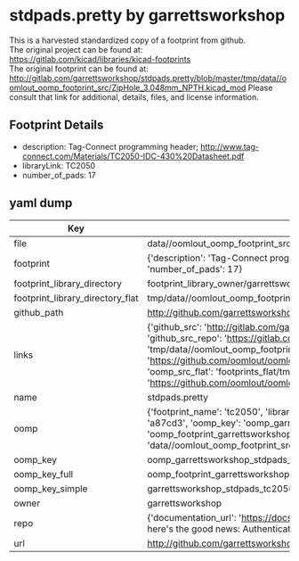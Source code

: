 # stdpads.pretty by garrettsworkshop  
This is a harvested standardized copy of a footprint from github.  
The original project can be found at:  
https://gitlab.com/kicad/libraries/kicad-footprints  
The original footprint can be found at:
http://gitlab.com/garrettsworkshop/stdpads.pretty/blob/master/tmp/data//oomlout_oomp_footprint_src/ZipHole_3.048mm_NPTH.kicad_mod
Please consult that link for additional, details, files, and license information.  
## Footprint Details
* description: Tag-Connect programming header; http://www.tag-connect.com/Materials/TC2050-IDC-430%20Datasheet.pdf  
* libraryLink: TC2050  
* number_of_pads: 17  
## yaml dump  
| Key | Value |  
| --- | --- |  
| file | data//oomlout_oomp_footprint_src/stdpads.pretty/TC2050.kicad_mod |  
| footprint | {'description': 'Tag-Connect programming header; http://www.tag-connect.com/Materials/TC2050-IDC-430%20Datasheet.pdf', 'libraryLink': 'TC2050', 'number_of_pads': 17} |  
| footprint_library_directory | footprint_library_owner/garrettsworkshop_stdpads.pretty |  
| footprint_library_directory_flat | tmp/data//oomlout_oomp_footprint_src/footprints_flat/garrettsworkshop_stdpads_tc2050/working |  
| github_path | http://github.com/garrettsworkshop/stdpads.pretty/blob/master/tmp/data//oomlout_oomp_footprint_src/TC2050.kicad_mod |  
| links | {'github_src': 'http://gitlab.com/garrettsworkshop/stdpads.pretty/blob/master/tmp/data//oomlout_oomp_footprint_src/ZipHole_3.048mm_NPTH.kicad_mod', 'github_src_repo': 'https://gitlab.com/kicad/libraries/kicad-footprints', 'oomp_bot': 'tmp/data//oomlout_oomp_footprint_src/footprints/garrettsworkshop_stdpads_tc2050/working', 'oomp_bot_github': 'https://github.com/oomlout/oomlout_oomp_footprint_bot/tree/main/tmp/data//oomlout_oomp_footprint_src/footprints/garrettsworkshop_stdpads_tc2050/working', 'oomp_src_flat': 'footprints_flat/tmp/data//oomlout_oomp_footprint_src/footprints_flat/garrettsworkshop_stdpads_tc2050/working', 'oomp_src_flat_github': 'https://github.com/oomlout/oomlout_oomp_footprint_src/tree/main/tmp/data//oomlout_oomp_footprint_src/footprints_flat/garrettsworkshop_stdpads_tc2050/working'} |  
| name | stdpads.pretty |  
| oomp | {'footprint_name': 'tc2050', 'library_name': 'stdpads', 'md5': 'a87cd3ed99900b26ed9f2e5c53b7ba09', 'md5_10': 'a87cd3ed99', 'md5_5': 'a87cd', 'md5_6': 'a87cd3', 'oomp_key': 'oomp_garrettsworkshop_stdpads_tc2050', 'oomp_key_extra': 'oomp_footprint_garrettsworkshop_stdpads_tc2050', 'oomp_key_full': 'oomp_footprint_garrettsworkshop_stdpads_tc2050_a87cd3', 'oomp_key_simple': 'garrettsworkshop_stdpads_tc2050', 'original_filename': 'data//oomlout_oomp_footprint_src/stdpads.pretty/TC2050.kicad_mod', 'owner_name': 'garrettsworkshop'} |  
| oomp_key | oomp_garrettsworkshop_stdpads_tc2050 |  
| oomp_key_full | oomp_footprint_garrettsworkshop_stdpads_tc2050 |  
| oomp_key_simple | garrettsworkshop_stdpads_tc2050 |  
| owner | garrettsworkshop |  
| repo | {'documentation_url': 'https://docs.github.com/rest/overview/resources-in-the-rest-api#rate-limiting', 'message': "API rate limit exceeded for 84.66.142.224. (But here's the good news: Authenticated requests get a higher rate limit. Check out the documentation for more details.)"} |  
| url | http://github.com/garrettsworkshop/stdpads.pretty |  

